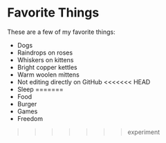 # Favorite Things

These are a few of my favorite things:

- Dogs
- Raindrops on roses
- Whiskers on kittens
- Bright copper kettles
- Warm woolen mittens
- Not editing directly on GitHub
<<<<<<< HEAD
- Sleep
=======
- Food
- Burger
- Games
- Freedom
>>>>>>> experiment
